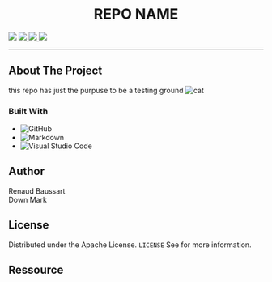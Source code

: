 
<h1 align="center">REPO NAME</h1>
<p> 
    <img src='https://img.shields.io/badge/Mail-Renaud.Baussart%40proton.me-purple'>
    <a href='https://www.linkedin.com/in/renaud-baussart-278b362bb/'>
        <img src='https://img.shields.io/badge/linkedin-blue'>
    </a>
    <a href='https://twitter.com/RenaudBaussart'>
        <img src='https://img.shields.io/badge/Twitter%20%2F%20X-grey'>
    </a>
    <a href='https://github.com/RenaudBaussart/Memo-CheatSheet'>
        <img src='https://img.shields.io/badge/My%20cheat%20sheet-lightyellow'>
        </a>
</p>

---

## About The Project

this repo has just the purpuse to be a testing ground
![cat](https://www.wfla.com/wp-content/uploads/sites/71/2023/05/GettyImages-1389862392.jpg?w=2560&h=1440&crop=1)

### Built With

- ![GitHub](https://img.shields.io/badge/github-%23121011.svg?style=for-the-badge&logo=github&logoColor=white)
- ![Markdown](https://img.shields.io/badge/markdown-%23000000.svg?style=for-the-badge&logo=markdown&logoColor=white)
- ![Visual Studio Code](https://img.shields.io/badge/Visual%20Studio%20Code-0078d7.svg?style=for-the-badge&logo=visual-studio-code&logoColor=white)

## Author
Renaud Baussart  
Down Mark
## License

Distributed under the Apache License. `LICENSE` See for more information.

## Ressource
